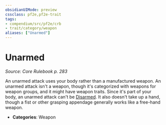 ```yaml
---
obsidianUIMode: preview
cssclass: pf2e,pf2e-trait
tags:
- compendium/src/pf2e/crb
- trait/category/weapon
aliases: ["Unarmed"]
---
```

# Unarmed  
*Source: Core Rulebook p. 283*  

An unarmed attack uses your body rather than a manufactured weapon. An unarmed attack isn't a weapon, though it's categorized with weapons for weapon groups, and it might have weapon traits. Since it's part of your body, an unarmed attack can't be [Disarmed](/rules/actions/disarm.md). It also doesn't take up a hand, though a fist or other grasping appendage generally works like a free-hand weapon.

- **Categories**: Weapon
